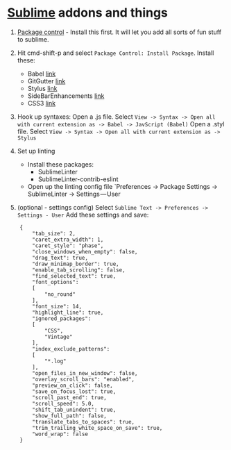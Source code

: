 # [Sublime](http://www.sublimetext.com/) addons and things

1.  [Package control](https://packagecontrol.io/installation) - Install this first. It will let you add all sorts of fun stuff to sublime.

2.  Hit cmd-shift-p and select `Package Control: Install Package`. Install these:
    - Babel [link](https://github.com/babel/babel-sublime)
    - GitGutter [link](https://github.com/jisaacks/GitGutter)
    - Stylus [link](https://github.com/billymoon/Stylus)
    - SideBarEnhancements [link](https://github.com/titoBouzout/SideBarEnhancements)
    - CSS3 [link](https://github.com/y0ssar1an/CSS3)

3. Hook up syntaxes:
    Open a .js file. Select `View -> Syntax -> Open all with current extension as -> Babel -> JavScript (Babel)`
    Open a .styl file. Select `View -> Syntax -> Open all with current extension as -> Stylus`

4. Set up linting
    - Install these packages:
        - SublimeLinter
        - SublimeLinter-contrib-eslint
    - Open up the linting config file `Preferences -> Package Settings -> SublimeLinter -> Settings — User

5. (optional - settings config)
   Select `Sublime Text -> Preferences -> Settings - User`
   Add these settings and save:
```
    {
        "tab_size": 2,
        "caret_extra_width": 1,
        "caret_style": "phase",
        "close_windows_when_empty": false,
        "drag_text": true,
        "draw_minimap_border": true,
        "enable_tab_scrolling": false,
        "find_selected_text": true,
        "font_options":
        [
            "no_round"
        ],
        "font_size": 14,
        "highlight_line": true,
        "ignored_packages":
        [
            "CSS",
            "Vintage"
        ],
        "index_exclude_patterns":
        [
            "*.log"
        ],
        "open_files_in_new_window": false,
        "overlay_scroll_bars": "enabled",
        "preview_on_click": false,
        "save_on_focus_lost": true,
        "scroll_past_end": true,
        "scroll_speed": 5.0,
        "shift_tab_unindent": true,
        "show_full_path": false,
        "translate_tabs_to_spaces": true,
        "trim_trailing_white_space_on_save": true,
        "word_wrap": false
    }
```